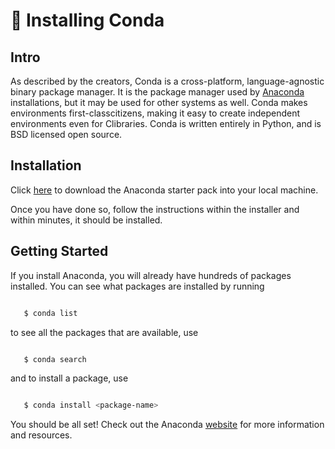 # 🐍 Installing Conda

## Intro

As described by the creators, Conda is a cross-platform, language-agnostic binary package manager. It is the
package manager used by [Anaconda](https://www.anaconda.com/distribution/) installations, but it may be
used for other systems as well.  Conda makes environments first-classcitizens, making it easy to create independent environments even for Clibraries. Conda is written entirely in Python, and is BSD licensed open
source.

## Installation

Click [here](https://www.anaconda.com/products/individual) to download the Anaconda starter pack into your local machine.

Once you have done so, follow the instructions within the installer and within minutes, it should be installed.

## Getting Started

If you install Anaconda, you will already have hundreds of packages installed. You can see what packages are installed by running

```bash

   $ conda list
  ```

to see all the packages that are available, use

```bash

   $ conda search
```

and to install a package, use

```bash

   $ conda install <package-name>
```

You should be all set! Check out the Anaconda [website](https://www.anaconda.com/) for more information and resources.
